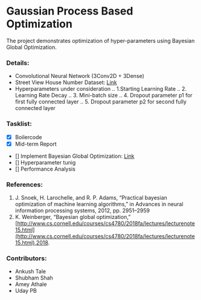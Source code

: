 # Gaussian Process Based Optimization

The project demonstrates optimization of hyper-parameters using Bayesian Global Optimization.

### Details:
- Convolutional Neural Network (3Conv2D + 3Dense)
- Street View House Number Dataset: [Link](http://ufldl.stanford.edu/housenumbers/)
- Hyperparameters under consideration
.. 1.Starting Learning Rate
.. 2. Learning Rate Decay
.. 3. Mini-batch size
.. 4. Dropout parameter p1 for first fully connected layer
.. 5. Dropout parameter p2 for second fully connected layer

### Tasklist:
- [X] Boilercode
- [X] Mid-term Report
- [] Implement Bayesian Global Optimization: [Link](http://www.cs.cornell.edu/courses/cs4780/2018fa/lectures/lecturenote15.html)
- [] Hyperparameter tunig
- [] Performance Analysis


### References:
1. J. Snoek, H. Larochelle, and R. P. Adams, “Practical bayesian optimization of machine learning algorithms,”
in Advances in neural information processing systems, 2012, pp. 2951–2959
2. K. Weinberger, “Bayesian global optimization,” [http://www.cs.cornell.edu/courses/cs4780/2018fa/lectures/lecturenote15.html](http://www.cs.cornell.edu/courses/cs4780/2018fa/lectures/lecturenote15.html),2018.

### Contributors:
- Ankush Tale
- Shubham Shah
- Amey Athale
- Uday PB